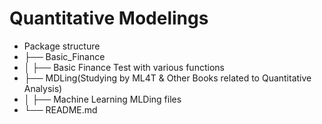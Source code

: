 # Quantitative Modelings

* Package structure
* ├── Basic_Finance
* │ ├── Basic Finance Test with various functions
* ├── MDLing(Studying by ML4T & Other Books related to Quantitative Analysis)
* │ ├── Machine Learning MLDing files
* └── README.md